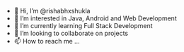 - 👋 Hi, I’m @rishabhxshukla
- 👀 I’m interested in Java, Android and Web Development
- 🌱 I’m currently learning Full Stack Development
- 💞️ I’m looking to collaborate on projects
- 📫 How to reach me ...

<!---
rishabhxshukla/rishabhxshukla is a ✨ special ✨ repository because its `README.md` (this file) appears on your GitHub profile.
You can click the Preview link to take a look at your changes.
--->
